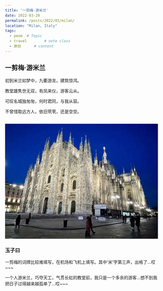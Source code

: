 ```yaml
---
title: '一剪梅·游米兰'
date: 2022-03-20
permalink: /posts/2022/03/milan/
location: "Milan, Italy"
tags:
  - peom  # Topic
  - travel        # note class
  - 原创      # content
---
```


## 一剪梅·游米兰

初到米兰如梦中，九衢游龙，建筑惊鸿。

教堂雄隽世无双，有凤来仪，游客云从。


可叹名城独匆匆，何时君同，与我从容。

不曾惜取远方人，依旧茕茕，还是空空。

<br/><img src='images/milan2022.jpg'>

### 玉子曰

一剪梅的词牌比较难填写，在机场和飞机上填写。其中‘米’字第三声，出格了...哎~~~

一个人游米兰，巧夺天工，气贯长虹的教堂前，我只是一个多余的游客...想不到我把日子过得越来越孤单了...哎~~~
